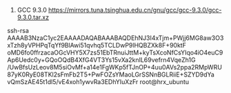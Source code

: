 1. GCC 9.3.0
https://mirrors.tuna.tsinghua.edu.cn/gnu/gcc/gcc-9.3.0/gcc-9.3.0.tar.xz

ssh-rsa AAAAB3NzaC1yc2EAAAADAQABAAABAQDEhNJ3I4xTjm+PWjj6MG8aw3O3xTzh8yVPHPqTqYf9BlAwi51qvhq5TCLDwP9lHQBZXk8F+90ktF
oMD6fo0ffrzacaOGcVHY5X7zs51EbTRnuiJttM+kyTsXcoNfCsYIqo4iO4euC9Ap6Uedc0y+GQoOQdB4XfG4VT3Ys15vXa2knIL69vefrn4VqeZh1G
/UwBfsUzLeov8M5siOvMf+a14e1FgWKp5fTJnOP+4uu0AVs2ppa2RMpWRU87yK0RyE08TKl2sFmFb2T5+PwFOZsYMaoLGrSSNnBGLRiiE+SZYD9dYa
vQmSzAE45t1dl5/vE4xoh1ywvRa3EDhYIuXzFr root@hrx_ubuntu
